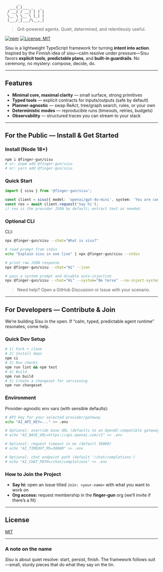 ```
      _           
  ___(_)___ _   _ 
 / __| / __| | | |
 \__ \ \__ \ |_| |
 |___/_|___/\__,_|         
```
> Grit-powered agents. Quiet, determined, and relentlessly useful.

[![npm](https://img.shields.io/npm/v/@finger-gun/sisu.svg)](https://www.npmjs.com/package/@finger-gun/sisu)
[![License: MIT](https://img.shields.io/badge/License-MIT-yellow.svg)](LICENSE)

Sisu is a lightweight TypeScript framework for turning **intent into action**. Inspired by the Finnish idea of *sisu*—calm resolve under pressure—Sisu favors **explicit tools**, **predictable plans**, and **built-in guardrails**. No ceremony, no mystery: compose, decide, do.

---

## Features

* **Minimal core, maximal clarity** — small surface, strong primitives
* **Typed tools** — explicit contracts for inputs/outputs (safe by default)
* **Planner-agnostic** — swap ReAct, tree/graph search, rules, or your own
* **Deterministic modes** — reproducible runs (timeouts, retries, budgets)
* **Observability** — structured traces you can stream to your stack


---

## For the Public — Install & Get Started

### Install (Node 18+)

```bash
npm i @finger-gun/sisu
# or: pnpm add @finger-gun/sisu
# or: yarn add @finger-gun/sisu
```

### Quick Start

```ts
import { sisu } from '@finger-gun/sisu';

const client = sisu({ model: 'openai/gpt-4o-mini', system: 'You are concise.' });
const res = await client.request('Say hi');
// res is the provider JSON by default; extract text as needed.
```

### Optional CLI

CLI:

```bash
npx @finger-gun/sisu --chat="What is sisu?"

# read prompt from stdin
echo "Explain sisu in one line" | npx @finger-gun/sisu --stdin

# print raw JSON response
npx @finger-gun/sisu --chat="Hi" --json

# pass a system prompt and disable auto-injection
npx @finger-gun/sisu --chat="Hi" --system="Be terse" --no-inject-system
```

> Need help? Open a GitHub Discussion or Issue with your scenario.

---

## For Developers — Contribute & Join

We’re building Sisu in the open. If “calm, typed, predictable agent runtime” resonates, come help.

### Quick Dev Setup

```bash
# 1) Fork + clone
# 2) Install deps
npm ci
# 3) Run checks
npm run lint && npm test
# 4) Build
npm run build
# 5) Create a changeset for versioning
npm run changeset
```

### Environment

Provider-agnostic env vars (with sensible defaults):

```bash
# API key for your selected provider/gateway
echo "AI_API_KEY=..." >> .env

# Optional: override base URL (defaults to an OpenAI-compatible gateway)
# echo "AI_BASE_URL=https://api.openai.com/v1" >> .env

# Optional: request timeout in ms (default 30000)
# echo "AI_TIMEOUT_MS=30000" >> .env

# Optional: chat endpoint path (default '/chat/completions')
# echo "AI_CHAT_PATH=/chat/completions" >> .env
```


### How to Join the Project

* **Say hi:** open an issue titled `Join: <your-name>` with what you want to work on
* **Org access:** request membership in the **finger-gun** org (we’ll invite if there’s a fit)

---

## License

[MIT](LICENSE)

---

### A note on the name

*Sisu* is about quiet resolve: start, persist, finish. The framework follows suit—small, sturdy pieces that do what they say on the tin.

